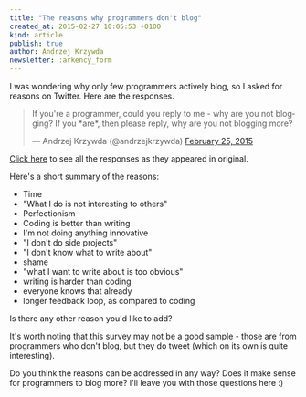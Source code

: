 ```yaml
---
title: "The reasons why programmers don't blog"
created_at: 2015-02-27 10:05:53 +0100
kind: article
publish: true
author: Andrzej Krzywda
newsletter: :arkency_form
---
```


I was wondering why only few programmers actively blog, so I asked for reasons on Twitter. Here are the responses.

<!-- more -->

<blockquote class="twitter-tweet" lang="en"><p>If you&#39;re a programmer, could you reply to me - why are you not blogging?&#10;&#10;If you *are*, then please reply, why are you not blogging more?</p>&mdash; Andrzej Krzywda (@andrzejkrzywda) <a href="https://twitter.com/andrzejkrzywda/status/570576814151757824">February 25, 2015</a></blockquote> <script async src="//platform.twitter.com/widgets.js" charset="utf-8"></script>

<a href="https://twitter.com/andrzejkrzywda/status/570576814151757824">Click here</a> to see all the responses as they appeared in original.

Here's a short summary of the reasons:

* Time
* "What I do is not interesting to others"
* Perfectionism
* Coding is better than writing
* I'm not doing anything innovative
* "I don't do side projects"
* "I don't know what to write about"
* shame
* "what I want to write about is too obvious"
* writing is harder than coding
* everyone knows that already
* longer feedback loop, as compared to coding

Is there any other reason you'd like to add?

It's worth noting that this survey may not be a good sample - those are from programmers who don't blog, but they do tweet (which on its own is quite interesting).

Do you think the reasons can be addressed in any way? Does it make sense for programmers to blog more? I'll leave you with those questions here :)
